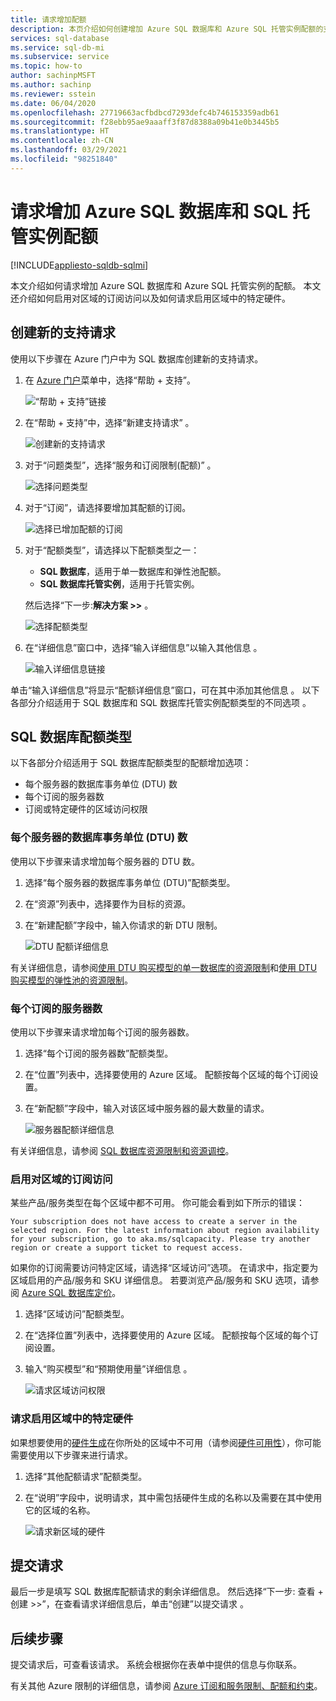 ```yaml
---
title: 请求增加配额
description: 本页介绍如何创建增加 Azure SQL 数据库和 Azure SQL 托管实例配额的支持请求。
services: sql-database
ms.service: sql-db-mi
ms.subservice: service
ms.topic: how-to
author: sachinpMSFT
ms.author: sachinp
ms.reviewer: sstein
ms.date: 06/04/2020
ms.openlocfilehash: 27719663acfbdbcd7293defc4b746153359adb61
ms.sourcegitcommit: f28ebb95ae9aaaff3f87d8388a09b41e0b3445b5
ms.translationtype: HT
ms.contentlocale: zh-CN
ms.lasthandoff: 03/29/2021
ms.locfileid: "98251840"
---
```

# <a name="request-quota-increases-for-azure-sql-database-and-sql-managed-instance"></a>请求增加 Azure SQL 数据库和 SQL 托管实例配额
[!INCLUDE[appliesto-sqldb-sqlmi](../includes/appliesto-sqldb-sqlmi.md)]

本文介绍如何请求增加 Azure SQL 数据库和 Azure SQL 托管实例的配额。 本文还介绍如何启用对区域的订阅访问以及如何请求启用区域中的特定硬件。

## <a name="create-a-new-support-request"></a><a id="newquota"></a> 创建新的支持请求

使用以下步骤在 Azure 门户中为 SQL 数据库创建新的支持请求。

1. 在 [Azure 门户](https://portal.azure.com)菜单中，选择“帮助 + 支持”。

   ![“帮助 + 支持”链接](./media/quota-increase-request/help-plus-support.png)

1. 在“帮助 + 支持”中，选择“新建支持请求” 。

    ![创建新的支持请求](./media/quota-increase-request/new-support-request.png)

1. 对于“问题类型”，选择“服务和订阅限制(配额)” 。

   ![选择问题类型](./media/quota-increase-request/select-quota-issue-type.png)

1. 对于“订阅”，请选择要增加其配额的订阅。

   ![选择已增加配额的订阅](./media/quota-increase-request/select-subscription-support-request.png)

1. 对于“配额类型”，请选择以下配额类型之一：

   - **SQL 数据库**，适用于单一数据库和弹性池配额。
   - **SQL 数据库托管实例**，适用于托管实例。

   然后选择“下一步:**解决方案 >>** 。

   ![选择配额类型](./media/quota-increase-request/select-quota-type.png)

1. 在“详细信息”窗口中，选择“输入详细信息”以输入其他信息 。

   ![输入详细信息链接](./media/quota-increase-request/provide-details-link.png)

单击“输入详细信息”将显示“配额详细信息”窗口，可在其中添加其他信息 。 以下各部分介绍适用于 SQL 数据库和 SQL 数据库托管实例配额类型的不同选项 。

## <a name="sql-database-quota-types"></a><a id="sqldbquota"></a> SQL 数据库配额类型

以下各部分介绍适用于 SQL 数据库配额类型的配额增加选项：

- 每个服务器的数据库事务单位 (DTU) 数
- 每个订阅的服务器数
- 订阅或特定硬件的区域访问权限

### <a name="database-transaction-units-dtus-per-server"></a>每个服务器的数据库事务单位 (DTU) 数

使用以下步骤来请求增加每个服务器的 DTU 数。

1. 选择“每个服务器的数据库事务单位 (DTU)”配额类型。

1. 在“资源”列表中，选择要作为目标的资源。

1. 在“新建配额”字段中，输入你请求的新 DTU 限制。

   ![DTU 配额详细信息](./media/quota-increase-request/quota-details-dtus.png)

有关详细信息，请参阅[使用 DTU 购买模型的单一数据库的资源限制](resource-limits-dtu-single-databases.md)和[使用 DTU 购买模型的弹性池的资源限制](resource-limits-dtu-elastic-pools.md)。

### <a name="servers-per-subscription"></a>每个订阅的服务器数

使用以下步骤来请求增加每个订阅的服务器数。

1. 选择“每个订阅的服务器数”配额类型。

1. 在“位置”列表中，选择要使用的 Azure 区域。 配额按每个区域的每个订阅设置。

1. 在“新配额”字段中，输入对该区域中服务器的最大数量的请求。

   ![服务器配额详细信息](./media/quota-increase-request/quota-details-servers.png)

有关详细信息，请参阅 [SQL 数据库资源限制和资源调控](resource-limits-logical-server.md)。

### <a name="enable-subscription-access-to-a-region"></a><a id="region"></a> 启用对区域的订阅访问

某些产品/服务类型在每个区域中都不可用。 你可能会看到如下所示的错误：

`Your subscription does not have access to create a server in the selected region. For the latest information about region availability for your subscription, go to aka.ms/sqlcapacity. Please try another region or create a support ticket to request access.`

如果你的订阅需要访问特定区域，请选择“区域访问”选项。 在请求中，指定要为区域启用的产品/服务和 SKU 详细信息。 若要浏览产品/服务和 SKU 选项，请参阅 [Azure SQL 数据库定价](https://azure.microsoft.com/pricing/details/sql-database/single/)。

1. 选择“区域访问”配额类型。

1. 在“选择位置”列表中，选择要使用的 Azure 区域。 配额按每个区域的每个订阅设置。

1. 输入“购买模型”和“预期使用量”详细信息 。

   ![请求区域访问权限](./media/quota-increase-request/quota-request.png)

### <a name="request-enabling-specific-hardware-in-a-region"></a>请求启用区域中的特定硬件

如果想要使用的[硬件生成](service-tiers-vcore.md#hardware-generations)在你所处的区域中不可用（请参阅[硬件可用性](service-tiers-vcore.md#hardware-availability)），你可能需要使用以下步骤来进行请求。

1. 选择“其他配额请求”配额类型。

1. 在“说明”字段中，说明请求，其中需包括硬件生成的名称以及需要在其中使用它的区域的名称。

   ![请求新区域的硬件](./media/quota-increase-request/hardware-in-new-region.png)

## <a name="submit-your-request"></a>提交请求

最后一步是填写 SQL 数据库配额请求的剩余详细信息。 然后选择“下一步:  查看 + 创建 >>”，在查看请求详细信息后，单击“创建”以提交请求  。

## <a name="next-steps"></a>后续步骤

提交请求后，可查看该请求。 系统会根据你在表单中提供的信息与你联系。

有关其他 Azure 限制的详细信息，请参阅 [Azure 订阅和服务限制、配额和约束](../../azure-resource-manager/management/azure-subscription-service-limits.md)。
